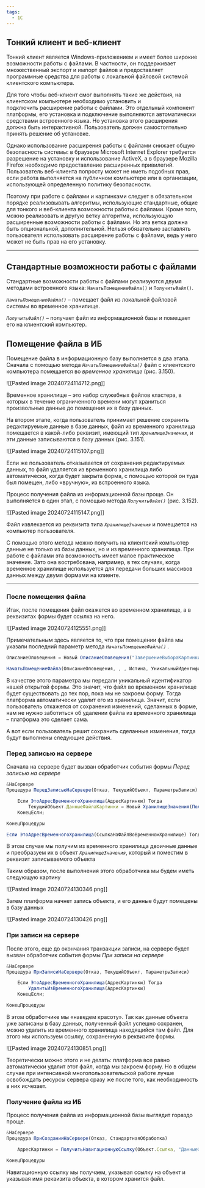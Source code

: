```yaml
---
tags:
  - 1С
---
```

## Тонкий клиент и веб-клиент
Тонкий клиент является Windows-приложением и имеет более широкие возможности работы с файлами. В частности, он поддерживает множественный экспорт и импорт файлов и предоставляет программные средства для работы с локальной файловой системой клиентского компьютера.

Для того чтобы веб-клиент смог выполнять такие же действия, на клиентском компьютере необходимо установить и подключить расширение работы с файлами. Это отдельный компонент платформы, его установка и подключение выполняются автоматически средствами встроенного языка. Но установка этого расширения должна быть интерактивной. Пользователь должен самостоятельно принять решение об установке.

Однако использование расширения работы с файлами снижает общую безопасность системы: в браузере Microsoft Internet Explorer требуется разрешение на установку и использование ActiveX, а в браузере Mozilla Firefox необходимо предоставление расширенных привилегий. Пользователь веб-клиента попросту может не иметь подобных прав, если работа выполняется на публичном компьютере или в организации, использующей определенную политику безопасности.

Поэтому при работе с файлами и картинками следует в обязательном порядке реализовывать алгоритмы, использующие стандартные, общие для тонкого и веб-клиента возможности работы с файлами. Кроме того, можно реализовать и другую ветку алгоритма, использующую расширенные возможности работы с файлами. Но эта ветка должна быть опциональной, дополнительной. Нельзя обязательно заставлять пользователя использовать расширение работы с файлами, ведь у него может не быть прав на его установку.

---
## Стандартные возможности работы с файлами

Стандартные возможности работы с файлами реализуются двумя методами встроенного языка: `НачатьПомещениеФайла()` и `ПолучитьФайл()`.

_`НачатьПомещениеФайла()`_ – помещает файл из локальной файловой системы во временное хранилище.

_`ПолучитьФайл()`_ – получает файл из информационной базы и помещает его на клиентский компьютер.
## Помещение файла в ИБ

Помещение файла в информационную базу выполняется в два этапа. Сначала с помощью метода _`НачатьПомещениеФайла()`_ файл с клиентского компьютера помещается во _временное хранилище_ (рис. 3.150).

![[Pasted image 20240724114712.png]]

Временное хранилище – это набор служебных файлов кластера, в которых в течение ограниченного времени могут храниться произвольные данные до помещения их в базу данных.

На втором этапе, когда пользователь принимает решение сохранить редактируемые данные в базе данных, файл из временного хранилища помещается в какой-либо реквизит, имеющий тип _`ХранилищеЗначения`_, и эти данные записываются в базу данных (рис. 3.151).

![[Pasted image 20240724115107.png]]

Если же пользователь отказывается от сохранения редактируемых данных, то файл удаляется из временного хранилища либо автоматически, когда будет закрыта форма, с помощью которой он туда был помещен, либо «вручную», из встроенного языка.

Процесс получения файла из информационной базы проще. Он выполняется в один этап, с помощью метода _`ПолучитьФайл()`_ (рис. 3.152).

![[Pasted image 20240724115147.png]]

Файл извлекается из реквизита типа _`ХранилищеЗначения`_ и помещается на компьютер пользователя.

С помощью этого метода можно получить на клиентский компьютер данные не только из базы данных, но и из временного хранилища. При работе с файлами эта возможность имеет малое практическое значение. Зато она востребована, например, в тех случаях, когда временное хранилище используется для передачи больших массивов данных между двумя формами на клиенте.

---
### После помещения файла

Итак, после помещения файл окажется во временном хранилище, а в реквизитах формы будет ссылка на него.

![[Pasted image 20240724125551.png]]

Примечательным здесь является то, что при помещении файла мы указали последний параметр метода _`НачатьПомещениеФайла()` ._

```js
ОписаниеОповещения = Новый ОписаниеОповещения("ЗавершениеВыбораКартинки", ЭтотОбъект);

НачатьПомещениеФайла(ОписаниеОповещения, , , Истина, УникальныйИдентификатор);
```

В качестве этого параметра мы передали уникальный идентификатор нашей открытой формы. Это значит, что файл во временном хранилище будет существовать до тех пор, пока мы не закроем форму. Тогда платформа автоматически удалит его из хранилища. Значит, если пользователь откажется от сохранения изменений, сделанных в форме, нам не нужно заботиться об удалении файла из временного хранилища – платформа это сделает сама.

А вот если пользователь решит сохранить сделанные изменения, тогда будут выполнены следующие действия.
### Перед записью на сервере

Сначала на сервере будет вызван обработчик события формы _Перед записью на сервере_

```js
&НаСервере
Процедура ПередЗаписьюНаСервере(Отказ, ТекущийОбъект, ПараметрыЗаписи)

	Если ЭтоАдресВременногоХранилища(АдресКартинки) Тогда
		ТекущийОбъект.ДанныеФайлаКартинки = Новый ХранилищеЗначения(ПолучитьИзВременногоХранилища(АдресКартинки));
	КонецЕсли;

КонецПроцедуры

```

```js
Если ЭтоАдресВременногоХранилища(СсылкаНаФайлВоВременномХранилище) Тогда
```

В этом случае мы получим из временного хранилища двоичные данные и преобразуем их в объект _`ХранилищеЗначения`_, который и поместим в реквизит записываемого объекта

Таким образом, после выполнения этого обработчика мы будем иметь следующую картину

![[Pasted image 20240724130346.png]]

Затем платформа начнет запись объекта, и его данные будут помещены в базу данных

![[Pasted image 20240724130426.png]]
### При записи на сервере

После этого, еще до окончания транзакции записи, на сервере будет вызван обработчик события формы _При записи на сервере_

```js
&НаСервере
Процедура ПриЗаписиНаСервере(Отказ, ТекущийОбъект, ПараметрыЗаписи)

	Если ЭтоАдресВременногоХранилища(АдресКартинки) Тогда
		УдалитьИзВременногоХранилища(АдресКартинки)
	КонецЕсли;

КонецПроцедуры

```

В этом обработчике мы «наведем красоту». Так как данные объекта уже записаны в базу данных, полученный файл успешно сохранен, можно удалить из временного хранилища находящийся там файл. Для этого мы используем ссылку, сохраненную в реквизите формы.

![[Pasted image 20240724130851.png]]

Теоретически можно этого и не делать: платформа все равно автоматически удалит этот файл, когда мы закроем форму. Но в общем случае при интенсивной многопользовательской работе лучше освобождать ресурсы сервера сразу же после того, как необходимость в них исчезает.
### Получение файла из ИБ

Процесс получения файла из информационной базы выглядит гораздо проще.

```js
&НаСервере
Процедура ПриСозданииНаСервере(Отказ, СтандартнаяОбработка)

	АдресКартинки = ПолучитьНавигационнуюСсылку(Объект.Ссылка, "ДанныеФайлаКартинки");

КонецПроцедуры
```

Навигационную ссылку мы получаем, указывая ссылку на объект и указывая имя реквизита объекта, в котором хранится файл.
